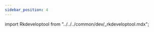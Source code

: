 ```yaml
---
sidebar_position: 4
---
```


import Rkdeveloptool from "../../../common/dev/\_rkdeveloptool.mdx";

<Rkdeveloptool />
